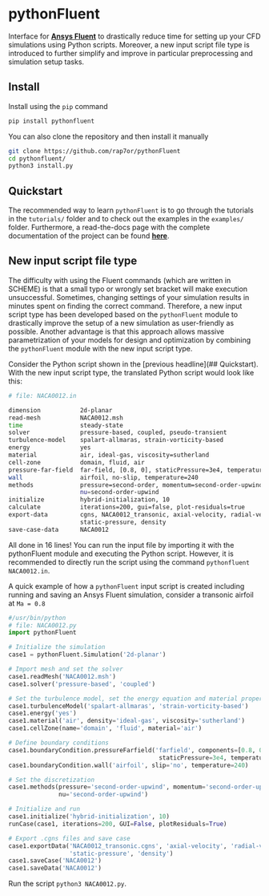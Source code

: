 # pythonFluent
Interface for [**Ansys Fluent**][ansys-fluent] to drastically reduce time for setting up your CFD simulations using Python scripts. Moreover, a new input script file type is introduced to further simplify and improve in particular preprocessing and simulation setup tasks.

[ansys-fluent]: https://www.ansys.com/products/fluids/ansys-fluent
    
## Install
Install using the  ```pip``` command
```sh
pip install pythonfluent
```
You can also clone the repository and then install it manually
```sh
git clone https://github.com/rap7or/pythonFluent
cd pythonfluent/
python3 install.py
```

## Quickstart
The recommended way to learn ```pythonFluent``` is to go through the tutorials in the ```tutorials/``` folder and 
to check out the examples in the ```examples/``` folder. Furthermore, a read-the-docs page with the complete documentation of the 
project can be found [**here**][read-the-docs]. 

[read-the-docs]: https://read-the-docs.io

## New input script file type
The difficulty with using the Fluent commands (which are written in SCHEME) is that a small typo or wrongly 
set bracket will make execution unsuccessful. Sometimes, changing settings of your simulation results in minutes spent on finding the correct command. Therefore, a new input script type has been developed based on 
the `pythonFluent` module to drastically improve the setup of a new simulation as user-friendly as possible. Another advantage is
that this approach allows massive parametrization of your models for design and optimization by combining the `pythonFluent` module
with the new input script type.

Consider the Python script shown in the [previous headline](## Quickstart). With the new input script type, the translated Python script would look like this:

``` sh
# file: NACA0012.in

dimension           2d-planar
read-mesh           NACA0012.msh
time                steady-state
solver              pressure-based, coupled, pseudo-transient
turbulence-model    spalart-allmaras, strain-vorticity-based
energy              yes
material            air, ideal-gas, viscosity=sutherland
cell-zone           domain, fluid, air
pressure-far-field  far-field, [0.8, 0], staticPressure=3e4, temperature=240
wall                airfoil, no-slip, temperature=240
methods             pressure=second-order, momentum=second-order-upwind, 
                    nu=second-order-upwind
initialize          hybrid-initialization, 10
calculate           iterations=200, gui=false, plot-residuals=true
export-data         cgns, NACA0012_transonic, axial-velocity, radial-velocity, 
                    static-pressure, density
save-case-data      NACA0012
```
All done in 16 lines! You can run the input file by importing it with the pythonFluent module
and executing the Python script. However, it is recommended to directly run the script using the command
`pythonfluent NACA0012.in`.

A quick example of how a `pythonFluent` input script is created including running and saving an Ansys Fluent simulation, consider a transonic airfoil at ```Ma = 0.8```

``` python
#/usr/bin/python
# file: NACA0012.py
import pythonFluent

# Initialize the simulation 
case1 = pythonFluent.Simulation('2d-planar')

# Import mesh and set the solver
case1.readMesh('NACA0012.msh')
case1.solver('pressure-based', 'coupled')

# Set the turbulence model, set the energy equation and material properties
case1.turbulenceModel('spalart-allmaras', 'strain-vorticity-based')
case1.energy('yes')
case1.material('air', density='ideal-gas', viscosity='sutherland')
case1.cellZone(name='domain', 'fluid', material='air')

# Define boundary conditions
case1.boundaryCondition.pressureFarfield('farfield', components=[0.8, 0], 
                                          staticPressure=3e4, temperature=240)
case1.boundaryCondition.wall('airfoil', slip='no', temperature=240)

# Set the discretization
case1.methods(pressure='second-order-upwind', momentum='second-order-upwind', 
              nu='second-order-upwind')

# Initialize and run
case1.initialize('hybrid-initialization', 10)
runCase(case1, iterations=200, GUI=False, plotResiduals=True)

# Export .cgns files and save case
case1.exportData('NACA0012_transonic.cgns', 'axial-velocity', 'radial-velocity',
                 'static-pressure', 'density')
case1.saveCase('NACA0012')
case1.saveData('NACA0012')
```
Run the script ```python3 NACA0012.py```.


